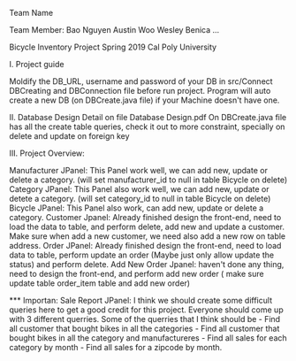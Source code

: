 
Team Name

Team Member:
   Bao Nguyen
   Austin Woo
   Wesley Benica
   ...

Bicycle Inventory Project
Spring 2019
Cal Poly University


I. Project guide

   Moldify the DB_URL, username and password of your DB in src/Connect DBCreating and DBConnection file before run project.
   Program will auto create a new DB (on DBCreate.java file) if your Machine doesn't have one.

II. Database Design
   Detail on file Database Design.pdf
   On DBCreate.java file has all the create table queries, check it out to more constraint, specially on delete and update    on foreign key

III. Project Overview:

   Manufacturer JPanel: This Panel work well, we can add new, update or delete a category. (will set manufacturer_id to       null in table Bicycle on delete)
   Category JPanel: This Panel also work well, we can add new, update or detete a category. (will set category_id to         null in table Bicycle on delete)
   Bicycle JPanel: This Panel also work, can add new, update or delete a category.
   Customer Jpanel: Already finished design the front-end, need to load the data to table, and perform delete, add new and   update a customer. Make sure when add a new customer, we need also add a new row on table address.
   Order JPanel: Already finished design the front-end, need to load data to table, perform update an order (Maybe just       only allow update the status) and perform delete. 
   Add New Order Jpanel: haven't done any thing, need to design the front-end, and perform add new order ( make sure update   table order_item table and add new order)
      
   *** Importan: Sale Report JPanel: 
   I think we should create some difficult queries here to get a good credit for this project. Everyone should come up with   3 different querries. Some of the querries that I think should be
      - Find all customer that bought bikes in all the categories
      - Find all customer that bought bikes in all the category and manufactureres
      - Find all sales for each category by month
      - Find all sales for a zipcode by month. 
      
  




